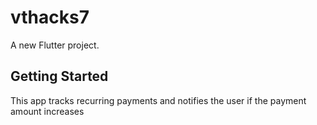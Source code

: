 # vthacks7

A new Flutter project.

## Getting Started

This app tracks recurring payments and notifies the user if the payment amount increases
